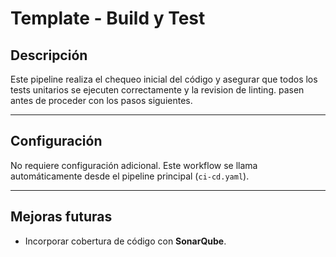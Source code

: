 # Template - Build y Test

## Descripción
Este pipeline realiza el chequeo inicial del código y asegurar que todos los tests unitarios se ejecuten correctamente y la revision de linting. pasen antes de proceder con los pasos siguientes.

---

## Configuración
No requiere configuración adicional. Este workflow se llama automáticamente desde el pipeline principal (`ci-cd.yaml`).

---

## Mejoras futuras
- Incorporar cobertura de código con **SonarQube**.
